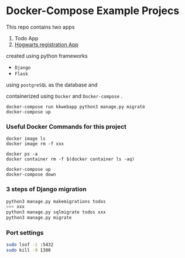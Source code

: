 # Docker-Compose Example Projecs
This repo contains two apps  
1. Todo App
2. [Hogwarts registration App](https://github.com/kavindukalinga/Todo-app-Docker-Compose/tree/main/Python_HTML_flask)

created using python frameworks
- `Django`
- `Flask`  

using `postgreSQL` as the database and

containerized using `Docker` and `Docker-compose` .
 

```docker
docker-compose run kkwebapp python3 manage.py migrate
docker-compose up
```

### Useful Docker Commands for this project
```docker
docker image ls
docker image rm -f xxx

docker ps -a
docker container rm -f $(docker container ls -aq)

docker-compose up
docker-compose down
```

### 3 steps of Django migration
```bash
python3 manage.py makemigrations todos
>>> xxx
python3 manage.py sqlmigrate todos xxx
python3 manage.py migrate
```

### Port settings
```bash
sudo lsof -i :5432
sudo kill -9 1380
```
